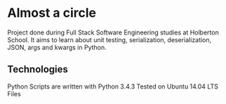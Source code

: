 <h1>Almost a circle</h1>
<p>Project done during Full Stack Software Engineering studies at Holberton School. It aims to learn about unit testing, serialization, deserialization, JSON, args and kwargs in Python.</p>
<h2>Technologies</h2>
<p>Python Scripts are written with Python 3.4.3
Tested on Ubuntu 14.04 LTS
Files</p>
